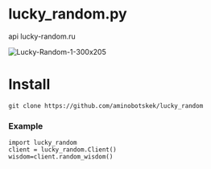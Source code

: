 # lucky_random.py

api lucky-random.ru

![Lucky-Random-1-300x205](https://github.com/aminobotskek/lucky_random/assets/94906343/27f92b2c-a43d-425a-b970-1535cdfa4e5e)


# Install
```
git clone https://github.com/aminobotskek/lucky_random
```

### Example
```python3
import lucky_random
client = lucky_random.Client()
wisdom=client.random_wisdom()
